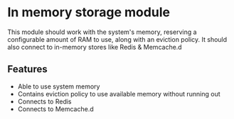 # In memory storage module
This module should work with the system's memory, reserving a configurable amount of RAM to use,
along with an eviction policy. It should also connect to in-memory stores like Redis & Memcache.d

## Features
- Able to use system memory
- Contains eviction policy to use available memory without running out
- Connects to Redis
- Connects to Memcache.d
